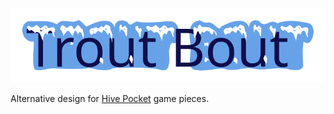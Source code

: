 <img alt="Touching Bugs" src="https://raw.githubusercontent.com/tasssinclair/trout-bout/main/logo.svg" />

Alternative design for <a href="https://www.gen42.com/games/hive-pocket">Hive Pocket</a> game pieces.